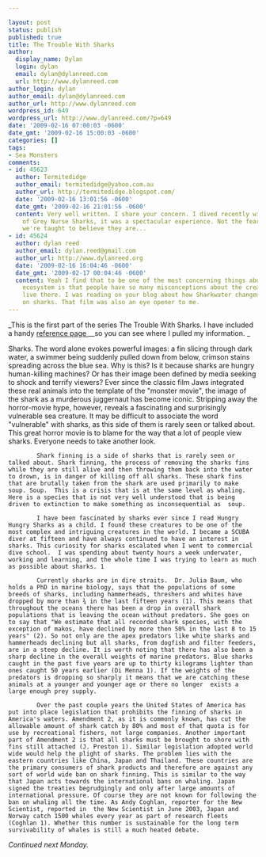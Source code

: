 ```yaml
---

layout: post
status: publish
published: true
title: The Trouble With Sharks
author:
  display_name: Dylan
  login: dylan
  email: dylan@dylanreed.com
  url: http://www.dylanreed.com
author_login: dylan
author_email: dylan@dylanreed.com
author_url: http://www.dylanreed.com
wordpress_id: 649
wordpress_url: http://www.dylanreed.com/?p=649
date: '2009-02-16 07:00:03 -0600'
date_gmt: '2009-02-16 15:00:03 -0600'
categories: []
tags:
- Sea Monsters
comments:
- id: 45623
  author: Termitedidge
  author_email: termitedidge@yahoo.com.au
  author_url: http://termitedidge.blogspot.com/
  date: '2009-02-16 13:01:56 -0600'
  date_gmt: '2009-02-16 21:01:56 -0600'
  content: Very well written. I share your concern. I dived recently with a school
    of Grey Nurse Sharks, it was a spectacular experience. Not the fearsome beasts
    we're taught to believe they are...
- id: 45624
  author: dylan reed
  author_email: dylan.reed@gmail.com
  author_url: http://www.dylanreed.org
  date: '2009-02-16 16:04:46 -0600'
  date_gmt: '2009-02-17 00:04:46 -0600'
  content: Yeah I find that to be one of the most concerning things about the underwater
    ecosystem is that people have so many misconceptions about the creatures that
    live there. I was reading on your blog about how Sharkwater changed your views
    on sharks. That film was also an eye opener to me.
---
```


_This is the first part of the series The Trouble With Sharks. I have included a handy [reference page ][1]__so you can see where I pulled my information. _

   [1]: http://www.dylanreed.com/shark-references/

Sharks. The word alone evokes powerful images: a fin slicing through dark water, a swimmer being suddenly pulled down from below, crimson stains spreading across the blue sea. Why is this? Is it because sharks are hungry human-killing machines? Or has their image been defined by media seeking to shock and terrify viewers? Ever since the classic film Jaws integrated these real animals into the template of the "monster movie", the image of the shark as a  murderous juggernaut has become iconic. Stripping away the horror-movie hype, however, reveals a fascinating and surprisingly vulnerable sea creature. It may be difficult to associate the word "vulnerable" with sharks, as this side of them is rarely seen or talked about. This great horror movie is to blame for the way that a lot of people view sharks. Everyone needs to take another look. 

            Shark finning is a side of sharks that is rarely seen or talked about. Shark finning, the process of removing the sharks fins while they are still alive and then throwing them back into the water to drown, is in danger of killing off all sharks. These shark fins that are brutally taken from the shark are used primarily to make soup. Soup.  This is a crisis that is at the same level as whaling. Here is a species that is not very well understood that is being driven to extinction to make something as inconsequential as  soup. 

            I have been fascinated by sharks ever since I read Hungry Hungry Sharks as a child. I found these creatures to be one of the most complex and intriguing creatures in the world. I became a SCUBA diver at fifteen and have always continued to have an interest in sharks. This curiosity for sharks escalated when I went to commercial dive school.  I was spending about twenty hours a week underwater, working and learning, and the whole time I was trying to learn as much as possible about sharks. 1

            Currently sharks are in dire straits.  Dr. Julia Baum, who holds a PhD in marine biology, says that the populations of some breeds of sharks, including hammerheads, threshers and whites have dropped by more than ¾ in the last fifteen years (1). This means that throughout the oceans there has been a drop in overall shark populations that is leaving the ocean without predators. She goes on to say that "We estimate that all recorded shark species, with the exception of makos, have declined by more then 50% in the last 8 to 15 years" (2). So not only are the apex predators like white sharks and hammerheads declining but all sharks, from dogfish and filter feeders, are in a steep decline. It is worth noting that there has also been a sharp decline in the overall weights of marine predators. Blue sharks caught in the past five years are up to thirty kilograms lighter than ones caught 50 years earlier (Di Menna 1). If the weights of the predators is dropping so sharply it means that we are catching these animals at a younger and younger age or there no longer  exists a large enough prey supply. 

            Over the past couple years the United States of America has put into place legislation that prohibits the finning of sharks in America's waters. Amendment 2, as it is commonly known, has cut the allowable amount of shark catch by 80% and most of that quota is for use by recreational fishers, not large companies. Another important part of Amendment 2 is that all sharks must be brought to shore with fins still attached (J. Preston 1). Similar legislation adopted world wide would help the plight of sharks. The problem lies with the eastern countries like China, Japan and Thailand. These countries are the primary consumers of shark products and therefore are against any sort of world wide ban on shark finning. This is similar to the way that Japan acts towards the international bans on whaling. Japan signed the treaties begrudgingly and only after large amounts of international pressure. Of course they are not known for following the ban on whaling all the time. As Andy Coghlan, reporter for the New Scientist, reported in  the New Scientist in June 2003, Japan and Norway catch 1500 whales every year as part of research fleets (Coghlan 1). Whether this number is sustainable for the long term survivability of whales is still a much heated debate.  

_Continued next Monday._
